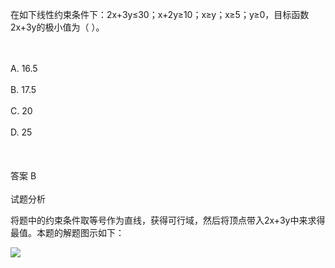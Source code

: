 <div class="detail lh2"><p>在如下线性约束条件下：2x+3y≤30；x+2y≥10；x≥y；x≥5；y≥0，目标函数2x+3y的极小值为（ ）。<br/></p><br/><br/>A. 16.5<br/><br/>B. 17.5<br/><br/>C. 20<br/><br/>D. 25<br/><br/><br/><br/>答案 B<br/><br/>试题分析<br/><p></p><p>将题中的约束条件取等号作为直线，获得可行域，然后将顶点带入2x+3y中来求得最值。本题的解题图示如下：</p><p><img src="https://img.kuaiwenyun.com/images/shiti/2022-06/638/H8zNzMBMya.png" style="max-width:100%;"/></p><p></p></div>